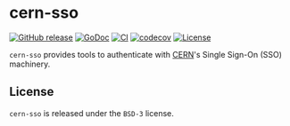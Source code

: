 # cern-sso

[![GitHub release](https://img.shields.io/github/release/sbinet/cern-sso.svg)](https://github.com/sbinet/cern-sso/releases)
[![GoDoc](https://pkg.go.dev/badge/github.com/sbinet/cern-sso?status.svg)](https://pkg.go.dev/github.com/sbinet/cern-sso)
[![CI](https://github.com/sbinet/cern-sso/workflows/CI/badge.svg)](https://github.com/sbinet/cern-sso/actions)
[![codecov](https://codecov.io/gh/sbinet/cern-sso/branch/main/graph/badge.svg)](https://codecov.io/gh/sbinet/cern-sso)
[![License](https://img.shields.io/badge/License-BSD--3-blue.svg)](https://github.com/sbinet/cern-sso/blob/main/LICENSE)

`cern-sso` provides tools to authenticate with [CERN](https://home.cern)'s Single Sign-On (SSO) machinery.

## License

`cern-sso` is released under the `BSD-3` license.
